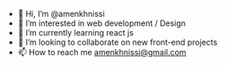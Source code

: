 - 👋 Hi, I’m @amenkhnissi
- 👀 I’m interested in web development / Design 
- 🌱 I’m currently learning react js
- 💞️ I’m looking to collaborate on new  front-end projects
- 📫 How to reach me amenkhnissi@gmail.com

<!---
amenkhnissi/amenkhnissi is a ✨ special ✨ repository because its `README.md` (this file) appears on your GitHub profile.
You can click the Preview link to take a look at your changes.
--->
